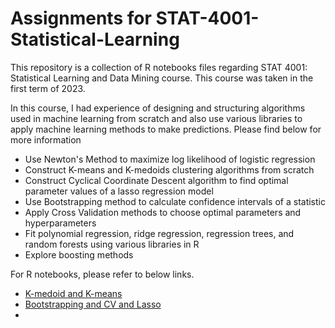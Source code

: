 # Assignments for STAT-4001-Statistical-Learning

This repository is a collection of R notebooks files regarding STAT 4001: Statistical Learning and Data Mining course. This course was taken in the first term of 2023.

In this course, I had experience of designing and structuring algorithms used in machine learning from scratch and also use various libraries to apply machine learning methods to make predictions. Please find below for more information

- Use Newton's Method to maximize log likelihood of logistic regression
- Construct K-means and K-medoids clustering algorithms from scratch
- Construct Cyclical Coordinate Descent algorithm to find optimal parameter values of a lasso regression model
- Use Bootstrapping method to calculate confidence intervals of a statistic
- Apply Cross Validation methods to choose optimal parameters and hyperparameters
- Fit polynomial regression, ridge regression, regression trees, and random forests using various libraries in R
- Explore boosting methods

For R notebooks, please refer to below links.

- [K-medoid and K-means](https://htmlpreview.github.io/?https://github.com/JayQuant/STAT-4001---Statistical-Learning-Assignments/blob/main/K-medoid-and-K-means-experimentation.html)
- [Bootstrapping and CV and Lasso](https://htmlpreview.github.io/?https://github.com/JayQuant/STAT-4001---Statistical-Learning-Assignments/blob/main/Bootstrapping%2C-CV-and-Lasso.html)
- 
